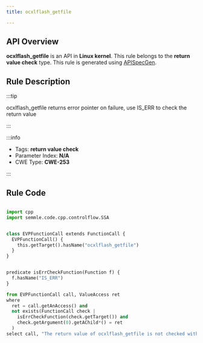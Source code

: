 ```yaml
---
title: ocxlflash_getfile

---
```



## API Overview
**ocxlflash_getfile** is an API in **Linux kernel**. This rule belongs to the **return value check** type. This rule is generated using [APISpecGen](../../tools/APISpecGen).
## Rule Description

:::tip

ocxlflash_getfile returns error pointer on failure, use IS_ERR to check the return value

:::

:::info

- Tags: **return value check**
- Parameter Index: **N/A**
- CWE Type: **CWE-253**

:::

## Rule Code
```python

import cpp
import semmle.code.cpp.controlflow.SSA


class EVPFunctionCall extends FunctionCall {
  EVPFunctionCall() {
    this.getTarget().hasName("ocxlflash_getfile")
  }
}


predicate isErrCheckFunction(Function f) {
  f.hasName("IS_ERR") 
}

from EVPFunctionCall call, ValueAccess ret
where
  ret = call.getAnAccess() and
  not exists(FunctionCall check |
    isErrCheckFunction(check.getTarget()) and
    check.getArgument(0).getAChild*() = ret
  )
select call, "The return value of ocxlflash_getfile is not checked with IS_ERR."
    
```